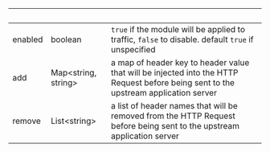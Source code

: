 <!-- Code generated for API Clients. DO NOT EDIT. -->

| &nbsp;  | &nbsp;                    | &nbsp;                                                                                                                               |
| ------- | ------------------------- | ------------------------------------------------------------------------------------------------------------------------------------ |
| enabled | boolean                   | `true` if the module will be applied to traffic, `false` to disable. default `true` if unspecified                                   |
| add     | Map&lt;string, string&gt; | a map of header key to header value that will be injected into the HTTP Request before being sent to the upstream application server |
| remove  | List&lt;string&gt;        | a list of header names that will be removed from the HTTP Request before being sent to the upstream application server               |
